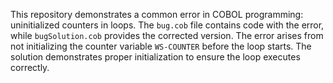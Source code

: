 This repository demonstrates a common error in COBOL programming: uninitialized counters in loops. The `bug.cob` file contains code with the error, while `bugSolution.cob` provides the corrected version.  The error arises from not initializing the counter variable `WS-COUNTER` before the loop starts.  The solution demonstrates proper initialization to ensure the loop executes correctly.
